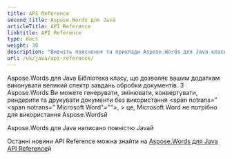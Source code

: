 ```yaml
---
title: API Reference
second_title: Aspose.Words для Java
articleTitle: API Reference
linktitle: API Reference
type: docs
weight: 30
description: "Вивчіть пояснення та приклади Aspose.Words для Java класи і методи для створення, перетворення, редагування, рендерингу та друку документів без використання Microsoft Wordй"
url: /uk/java/api-reference/
---
```


Aspose.Words для Java Бібліотека класу, що дозволяє вашим додаткам виконувати великий спектр завдань обробки документів. З Aspose.Words Ви можете генерувати, змінювати, конвертувати, рендерити та друкувати документи без використання <span notrans="<span notrans=" Microsoft Word"=""></span>, > це, Microsoft Word не потрібно для використання Aspose.Wordsй

Aspose.Words для Java написано повністю Javaй

Останні новини API Reference можна знайти на [Aspose.Words для Java API Reference](https://reference.aspose.com/words/java/)й
